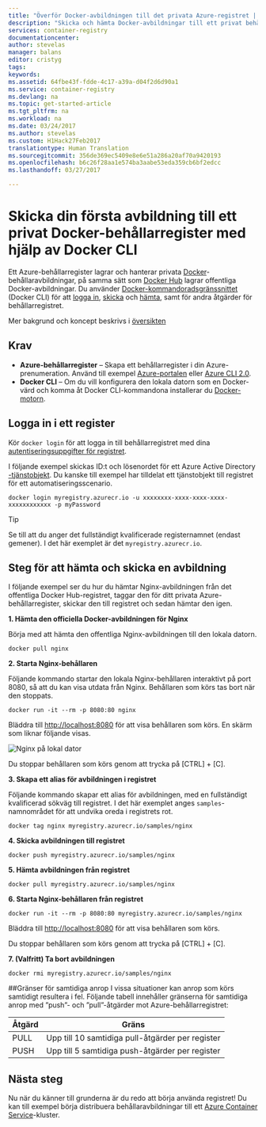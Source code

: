 ```yaml
---
title: "Överför Docker-avbildningen till det privata Azure-registret | Microsoft-dokument"
description: "Skicka och hämta Docker-avbildningar till ett privat behållarregister i Azure med hjälp av Docker CLI"
services: container-registry
documentationcenter: 
author: stevelas
manager: balans
editor: cristyg
tags: 
keywords: 
ms.assetid: 64fbe43f-fdde-4c17-a39a-d04f2d6d90a1
ms.service: container-registry
ms.devlang: na
ms.topic: get-started-article
ms.tgt_pltfrm: na
ms.workload: na
ms.date: 03/24/2017
ms.author: stevelas
ms.custom: H1Hack27Feb2017
translationtype: Human Translation
ms.sourcegitcommit: 356de369ec5409e8e6e51a286a20af70a9420193
ms.openlocfilehash: b6c26f28aa1e574ba3aabe53eda359cb6bf2edcc
ms.lasthandoff: 03/27/2017

---
```

# <a name="push-your-first-image-to-a-private-docker-container-registry-using-the-docker-cli"></a>Skicka din första avbildning till ett privat Docker-behållarregister med hjälp av Docker CLI
Ett Azure-behållarregister lagrar och hanterar privata [Docker](http://hub.docker.com)-behållaravbildningar, på samma sätt som [Docker Hub](https://hub.docker.com/) lagrar offentliga Docker-avbildningar. Du använder [Docker-kommandoradsgränssnittet](https://docs.docker.com/engine/reference/commandline/cli/) (Docker CLI) för att [logga in](https://docs.docker.com/engine/reference/commandline/login/), [skicka](https://docs.docker.com/engine/reference/commandline/push/) och [hämta](https://docs.docker.com/engine/reference/commandline/pull/), samt för andra åtgärder för behållarregistret.

Mer bakgrund och koncept beskrivs i [översikten](container-registry-intro.md)



## <a name="prerequisites"></a>Krav
* **Azure-behållarregister** – Skapa ett behållarregister i din Azure-prenumeration. Använd till exempel [Azure-portalen](container-registry-get-started-portal.md) eller [Azure CLI 2.0](container-registry-get-started-azure-cli.md).
* **Docker CLI** – Om du vill konfigurera den lokala datorn som en Docker-värd och komma åt Docker CLI-kommandona installerar du [Docker-motorn](https://docs.docker.com/engine/installation/).

## <a name="log-in-to-a-registry"></a>Logga in i ett register
Kör `docker login` för att logga in till behållarregistret med dina [autentiseringsuppgifter för registret](container-registry-authentication.md).

I följande exempel skickas ID:t och lösenordet för ett Azure Active Directory [-tjänstobjekt](../active-directory/active-directory-application-objects.md). Du kanske till exempel har tilldelat ett tjänstobjekt till registret för ett automatiseringsscenario.

```
docker login myregistry.azurecr.io -u xxxxxxxx-xxxx-xxxx-xxxx-xxxxxxxxxxxx -p myPassword
```

> [!TIP]
> Se till att du anger det fullständigt kvalificerade registernamnet (endast gemener). I det här exemplet är det `myregistry.azurecr.io`.

## <a name="steps-to-pull-and-push-an-image"></a>Steg för att hämta och skicka en avbildning
I följande exempel ser du hur du hämtar Nginx-avbildningen från det offentliga Docker Hub-registret, taggar den för ditt privata Azure-behållarregister, skickar den till registret och sedan hämtar den igen.

**1. Hämta den officiella Docker-avbildningen för Nginx**

Börja med att hämta den offentliga Nginx-avbildningen till den lokala datorn.

```
docker pull nginx
```
**2. Starta Nginx-behållaren**

Följande kommando startar den lokala Nginx-behållaren interaktivt på port 8080, så att du kan visa utdata från Nginx. Behållaren som körs tas bort när den stoppats.

```
docker run -it --rm -p 8080:80 nginx
```

Bläddra till [http://localhost:8080](http://localhost:8080) för att visa behållaren som körs. En skärm som liknar följande visas.

![Nginx på lokal dator](./media/container-registry-get-started-docker-cli/nginx.png)

Du stoppar behållaren som körs genom att trycka på [CTRL] + [C].

**3. Skapa ett alias för avbildningen i registret**

Följande kommando skapar ett alias för avbildningen, med en fullständigt kvalificerad sökväg till registret. I det här exemplet anges `samples`-namnområdet för att undvika oreda i registrets rot.

```
docker tag nginx myregistry.azurecr.io/samples/nginx
```  

**4. Skicka avbildningen till registret**

```
docker push myregistry.azurecr.io/samples/nginx
```

**5. Hämta avbildningen från registret**

```
docker pull myregistry.azurecr.io/samples/nginx
```

**6. Starta Nginx-behållaren från registret**

```
docker run -it --rm -p 8080:80 myregistry.azurecr.io/samples/nginx
```

Bläddra till [http://localhost:8080](http://localhost:8080) för att visa behållaren som körs.

Du stoppar behållaren som körs genom att trycka på [CTRL] + [C].

**7. (Valfritt) Ta bort avbildningen**

```
docker rmi myregistry.azurecr.io/samples/nginx
```

##<a name="concurrent-limits"></a>Gränser för samtidiga anrop
I vissa situationer kan anrop som körs samtidigt resultera i fel. Följande tabell innehåller gränserna för samtidiga anrop med ”push”- och ”pull”-åtgärder mot Azure-behållarregistret:

| Åtgärd  | Gräns                                  |
| ---------- | -------------------------------------- |
| PULL       | Upp till 10 samtidiga pull-åtgärder per register |
| PUSH       | Upp till 5 samtidiga push-åtgärder per register |

## <a name="next-steps"></a>Nästa steg
Nu när du känner till grunderna är du redo att börja använda registret! Du kan till exempel börja distribuera behållaravbildningar till ett [Azure Container Service](https://azure.microsoft.com/documentation/services/container-service/)-kluster.

